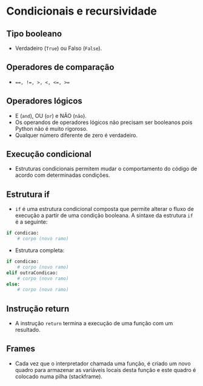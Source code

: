 # Condicionais e recursividade

## Tipo booleano
- Verdadeiro (`True`) ou Falso (`False`).

## Operadores de comparação
- `==, !=, >, <, <=, >=`

## Operadores lógicos
- E (`and`), OU (`or`) e NÃO (`não`).
- Os operandos de operadores lógicos não precisam ser booleanos pois Python não é muito rigoroso.
- Qualquer número diferente de zero é verdadeiro.

## Execução condicional
- Estruturas condicionais permitem mudar o comportamento do código de acordo com determinadas condições.

## Estrutura if
- `if` é uma estrutura condicional composta que permite alterar o fluxo de execução a partir de uma condição booleana. A sintaxe da estrutura `if` é a seguinte:
```py
if condicao:
    # corpo (novo ramo)
```
- Estrutura completa:
```py
if condicao:
    # corpo (novo ramo)
elif outraCondicao:
    # corpo (novo ramo)
else:
    # corpo (novo ramo)
```

## Instrução return
- A instrução `return` termina a execução de uma função com um resultado.

## Frames
- Cada vez que o interpretador chamada uma função, é criado um novo quadro para armazenar as variáveis locais desta função e este quadro é colocado numa pilha (stackframe).